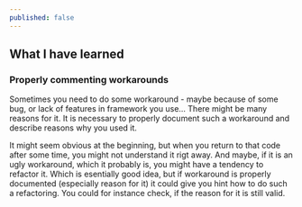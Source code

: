 ```yaml
---
published: false
---
```

## What I have learned

### Properly commenting workarounds
Sometimes you need to do some workaround - maybe because of some bug, or lack of features in framework you use... There might be many reasons for it. It is necessary to properly document such a workaround and describe reasons why you used it. 

It might seem obvious at the beginning, but when you return to that code after some time, you might not understand it rigt away. And maybe, if it is an ugly workaround, which it probably is, you might have a tendency to refactor it. Which is esentially good idea, but if workaround is properly documented (especially reason for it) it could give you hint how to do such a refactoring. You could for instance check, if the reason for it is still valid.  

